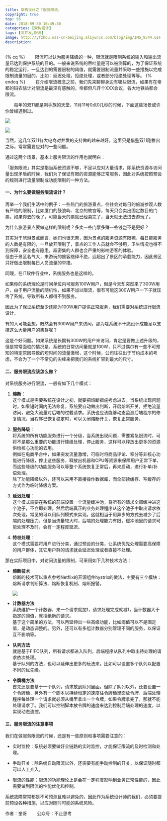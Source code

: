 ```yaml
---
title: 架构设计之「服务限流」
copyright: true
top: 96
date: 2018-09-30 10:49:30
categories: [架构设计]
tags: [高并发,限流]
image: http://yfzhou.oss-cn-beijing.aliyuncs.com/blog/img/IMG_9544.GIF
description:
---
```


<span></span>

<!--more-->
{% cq %}
&emsp;&emsp;限流可以认为服务降级的一种，限流就是限制系统的输入和输出流量已达到保护系统的目的。一般来说系统的吞吐量是可以被测算的，为了保证系统的稳定运行，一旦达到的需要限制的阈值，就需要限制流量并采取一些措施以完成限制流量的目的。比如：延迟处理，拒绝处理，或者部分拒绝处理等等。
{% endcq %}
&emsp;&emsp;在介绍限流概念之前，我们先来聊聊身边有哪些限流，如果有在帝都的码农估计对限流是最深有感触的，帝都但凡开个XXX会议，各大地铁站都会限流。

&emsp;&emsp;每年的双11都是剁手族的天堂，11月11号0点0几秒的时候，下面这些场景或许你曾经遇到过。

![](http://yfzhou.oss-cn-beijing.aliyuncs.com/blog/img/8ujnrf7yh3wed6tg3we.png)

  

![](http://yfzhou.oss-cn-beijing.aliyuncs.com/blog/img/jhgfd3422fewdvshwgefa.png)

当然，这几年双11各大电商对并发的支持做的越来越好，这里只是借鉴双11刚推出之际，常常需要应对的一些问题。

通过这两个场景，基本上服务限流的作用也就明白：

「服务限流」其实是指当系统资源不够，不足以应对大量请求，即系统资源与访问量出现矛盾的时候，我们为了保证有限的资源能够正常服务，因此对系统按照预设的规则进行流量限制或功能限制的一种方法。

#### 一、为什么要做服务限流设计？

再举一个我们生活中的例子：一些热门的旅游景点，往往会对每日的旅游参观人数有严格的限制，比如厦门的鼓浪屿、北京的故宫等，每天只会卖出固定数目的门票，如果你去的晚了，可能当天的票就已经卖完了，当天就无法进去游玩了。

为什么旅游景点要做这样的限制呢？多卖一些门票多赚一些钱岂不是更好？

其实对于旅游景点而言，她们也很无奈，因为景点的服务资源有限嘛，每日能服务的人数是有限的，一旦放开限制了，景点的工作人员就会不够用，卫生情况也得不到保障，安全也有隐患，超密集的人群也会严重的影响游客的体验。  
但由于景区名气大，来游玩的旅客络绎不绝，远超出了景区的承载能力，因此景区只好做出限制每日人员流量的举措。

同理，在IT软件行业中，系统服务也是这样的。

如果你的系统理论是时间单位内可服务100W用户，但是今天却突然来了300W用户，由于用户流量的随机性，如果不加以限流，很有可能这300W用户一下子就压垮了系统，导致所有人都得不到服务。

因此为了保证系统至少还能为100W用户提供正常服务，我们需要对系统进行限流设计。

有的人可能会想，既然会有300W用户来访问，那为啥系统不干脆设计成能足以支撑这么大量用户的集群呢？

这是个好问题。如果系统是长期有300W的用户来访问，肯定是要做上述升级的，但是常常面临的情况是，系统的日常访问量就是100W，只不过偶尔有一些不可预知的特定原因导致的短时间的流量激增，这个时候，公司往往出于节约成本的考虑，不会为了一个不常见的尖峰来把我们的系统扩容到最大的尺寸。

#### 二、服务限流应该怎么做？

对系统服务进行限流，一般有如下几个模式：

1.  **熔断**：  
    这个模式是需要系统在设计之初，就要把熔断措施考虑进去。当系统出现问题时，如果短时间内无法修复，系统要自动做出判断，开启熔断开关，拒绝流量访问，避免大流量对后端的过载请求。系统也应该能够动态监测后端程序的修复情况，当程序已恢复稳定时，可以关闭熔断开关，恢复正常服务。
    
2.  **服务降级**：  
    将系统的所有功能服务进行一个分级，当系统出现问题，需要紧急限流时，可将不是那么重要的功能进行降级处理，停止服务，这样可以释放出更多的资源供给核心功能的去用。  
    例如在电商平台中，如果突发流量激增，可临时将商品评论、积分等非核心功能进行降级，停止这些服务，释放出机器和CPU等资源来保障用户正常下单，而这些降级的功能服务可以等整个系统恢复正常后，再来启动，进行补单/补偿处理。  
    除了功能降级以外，还可以采用不直接操作数据库，而全部读缓存、写缓存的方式作为临时降级方案。
    
3.  **延迟处理**：  
    这个模式需要在系统的前端设置一个流量缓冲池，将所有的请求全部缓冲进这个池子，不立即处理。然后后端真正的业务处理程序从这个池子中取出请求依次处理，常见的可以用队列模式来实现。这就相当于用异步的方式去减少了后端的处理压力，但是当流量较大时，后端的处理能力有限，缓冲池里的请求可能处理不及时，会有一定程度延迟。
    
4.  **特权处理**：  
    这个模式需要将用户进行分类，通过预设的分类，让系统优先处理需要高保障的用户群体，其它用户群的请求就会延迟处理或者直接不处理。
    

那在实际项目中，对访问流量的限制，可采用如下几种技术方法：

*   **熔断技术**  
    熔断的技术可以重点参考Netflix的开源组件hystrix的做法，主要有三个模块：熔断请求判断算法、熔断恢复机制、熔断报警。  
    
    ![](http://yfzhou.oss-cn-beijing.aliyuncs.com/blog/img/12asfdcasf234231f.png)
    
*   **计数器方法**  
    系统维护一个计数器，来一个请求就加1，请求处理完成就减1，当计数器大于指定的阈值，就拒绝新的请求。  
    基于这个简单的方法，可以再延伸出一些高级功能，比如阈值可以不是固定值，是动态调整的。另外，还可以有多组计数器分别管理不同的服务，以保证互不影响等。
    
*   **队列方法**  
    就是基于FIFO队列，所有请求都进入队列，后端程序从队列中取出待处理的请求依次处理。  
    基于队列的方法，也可以延伸出更多的玩法来，比如可以设置多个队列以配置不同的优先级。
    
*   **令牌桶方法**  
    首先还是要基于一个队列，请求放到队列里面。但除了队列以外，还要设置一个令牌桶，另外有一个脚本以持续恒定的速度往令牌桶里面放令牌，后端处理程序每处理一个请求就必须从桶里拿出一个令牌，如果令牌拿完了，那就不能处理请求了。我们可以控制脚本放令牌的速度来达到控制后端处理的速度，以实现动态流控。
    

#### 三、服务限流的注意事项

我们在做服务限流的时候，还是有一些原则和事项需要注意的：

*   实时监控：系统必须要做好全链路的实时监控，才能保证限流的及时检测和处理。
    
*   手动开关：除系统自动限流以外，还需要有能手动控制的开关，以保证随时都可以人工介入。
    
*   限流的性能：限流的功能理论上是会在一定程度影响到业务正常性能的，因此需要做到限流的性能优化和控制。
    

系统故障常常都是不可预测且难以避免的，因此作为系统设计师的我们，必须要提前预设各种措施，以应对随时可能的系统风险。

<div class="note info"><p>作者：奎哥  &emsp;&emsp;公众号：不止思考</p></div>

